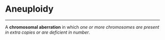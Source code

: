 # Aneuploidy
---
A **chromosomal aberration** in which *one or more chromosomes are present in extra copies or are deficient in number*.